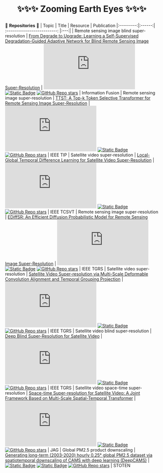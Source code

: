 # <p align="center">✨✨✨ Zooming Earth Eyes ✨✨✨</p>

🌱 **Repositories** 🌱
|   Topic   |     Title     |    Resource  | Publication
|:---------:|:------:|             :--------------------------:                     |:---:|
|   Remote sensing image blind super-resolution  |   [From Degrade to Upgrade: Learning a Self-Supervised Degradation-Guided Adaptive Network for Blind Remote Sensing Image Super-Resolution](https://www.sciencedirect.com/science/article/pii/S1566253523001100) | [![Citation Badge](https://api.juleskreuer.eu/citation-badge.php?doi=10.1016/j.inffus.2023.03.021)](https://juleskreuer.eu/projekte/citation-badge/) [![Static Badge](https://img.shields.io/badge/PDF-Download-blue])](https://github.com/XY-boy/DRSR/blob/main/img/XY-IF.pdf) [![GitHub Repo stars](https://img.shields.io/github/stars/XY-boy/DRSR?style=social)](https://github.com/XY-boy/DRSR) | Information Fusion
|   Remote sensing image super-resolution  |   [TTST: A Top-k Token Selective Transformer for Remote Sensing Image Super-Resolution](https://ieeexplore.ieee.org/document/10387229) | [![Citation Badge](https://api.juleskreuer.eu/citation-badge.php?doi=10.1109/TIP.2023.3349004)](https://juleskreuer.eu/projekte/citation-badge/) [![Static Badge](https://img.shields.io/badge/PDF-Download-blue])](https://github.com/XY-boy/TTST/blob/main/fig/TTST.pdf) [![GitHub Repo stars](https://img.shields.io/github/stars/XY-boy/TTST?style=social)](https://github.com/XY-boy/TTST) | IEEE TIP
|   Satellite video super-resolution  |   [Local-Global Temporal Difference Learning for Satellite Video Super-Resolution](https://ieeexplore.ieee.org/document/10239514) | [![Citation Badge](https://api.juleskreuer.eu/citation-badge.php?doi=10.1109/TCSVT.2023.3312321)](https://juleskreuer.eu/projekte/citation-badge/) [![Static Badge](https://img.shields.io/badge/PDF-Download-blue])](https://github.com/XY-boy/XY-boy.github.io/blob/master/attaches/LGTD.pdf) [![GitHub Repo stars](https://img.shields.io/github/stars/XY-boy/LGTD?style=social)](https://github.com/XY-boy/LGTD) | IEEE TCSVT
|   Remote sensing image super-resolution  |   [EDiffSR: An Efficient Diffusion Probabilistic Model for Remote Sensing Image Super-Resolution](https://ieeexplore.ieee.org/document/10353979) | [![Citation Badge](https://api.juleskreuer.eu/citation-badge.php?doi=10.1109/TGRS.2023.3341437)](https://juleskreuer.eu/projekte/citation-badge/) [![Static Badge](https://img.shields.io/badge/PDF-Download-blue])](https://github.com/XY-boy/EDiffSR/blob/main/img/EDiffSR.pdf) [![GitHub Repo stars](https://img.shields.io/github/stars/XY-boy/EDiffSR?style=social)](https://github.com/XY-boy/EDiffSR) | IEEE TGRS
|   Satellite video super-resolution  |   [Satellite Video Super-resolution via Multi-Scale Deformable Convolution Alignment and Temporal Grouping Projection](https://ieeexplore.ieee.org/abstract/document/9530280) | [![Citation Badge](https://api.juleskreuer.eu/citation-badge.php?doi=10.1109/TGRS.2021.3107352)](https://juleskreuer.eu/projekte/citation-badge/) [![Static Badge](https://img.shields.io/badge/PDF-Download-blue])](https://github.com/XY-boy/MSDTGP/blob/main/img/MSDTGP.pdf) [![GitHub Repo stars](https://img.shields.io/github/stars/XY-boy/MSDTGP?style=social)](https://github.com/XY-boy/MSDTGP) | IEEE TGRS
|   Satellite video blind super-resolution  |   [Deep Blind Super-Resolution for Satellite Video](https://ieeexplore.ieee.org/abstract/document/10172076) | [![Citation Badge](https://api.juleskreuer.eu/citation-badge.php?doi=10.1109/TGRS.2023.3291822)](https://juleskreuer.eu/projekte/citation-badge/) [![Static Badge](https://img.shields.io/badge/PDF-Download-blue])](https://github.com/XY-boy/Blind-Satellite-VSR/blob/main/img/XY-BSVSR.pdf) [![GitHub Repo stars](https://img.shields.io/github/stars/XY-boy/Blind-Satellite-VSR?style=social)](https://github.com/XY-boy/Blind-Satellite-VSR) | IEEE TGRS
|   Satellite video space-time super-resolution  |   [Space-time Super-resolution for Satellite Video: A Joint Framework Based on Multi-Scale Spatial-Temporal Transformer](https://www.sciencedirect.com/science/article/pii/S0303243422000575) | [![Citation Badge](https://api.juleskreuer.eu/citation-badge.php?doi=10.1016/j.jag.2022.102731)](https://juleskreuer.eu/projekte/citation-badge/) [![Static Badge](https://img.shields.io/badge/PDF-Download-blue])](https://github.com/XY-boy/MSTT-STVSR/blob/main/figures/MSTT.pdf) [![GitHub Repo stars](https://img.shields.io/github/stars/XY-boy/MSTT-STVSR?style=social)](https://github.com/XY-boy/MSTT-STVSR) | JAG
|  Global PM2.5 product downscaling  |   [Generating long-term (2003-2020) hourly 0.25° global PM2.5 dataset via spatiotemporal downscaling of CAMS with deep learning (DeepCAMS)](https://www.sciencedirect.com/science/article/pii/S004896972204846X) | [![Static Badge](https://img.shields.io/badge/PDF-Download-blue])](https://github.com/XY-boy/DeepCAMS/blob/main/img/DeepCAMS.pdf) [![Static Badge](https://img.shields.io/badge/Zenodo-Download-blue)](https://zenodo.org/record/6967082) [![GitHub Repo stars](https://img.shields.io/github/stars/XY-boy/DeepCAMS?style=social)](https://github.com/XY-boy/DeepCAMS) | STOTEN

<!--
**XY-boy/XY-boy** is a ✨ _special_ ✨ repository because its `README.md` (this file) appears on your GitHub profile.

Here are some ideas to get you started:

- 🔭 I’m currently working on ...
- 🌱 I’m currently learning ...
- 👯 I’m looking to collaborate on ...
- 🤔 I’m looking for help with ...
- 💬 Ask me about ...
- 📫 How to reach me: ...
- 😄 Pronouns: ...
- ⚡ Fun fact: ...
-->
